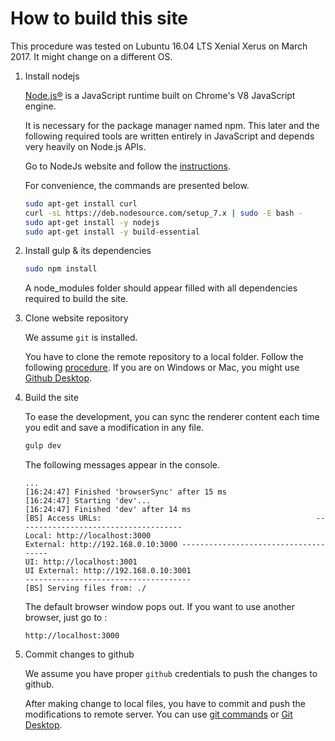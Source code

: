 
# How to build this site

This procedure was tested on Lubuntu 16.04 LTS Xenial Xerus on March 2017. It might change on a different OS.

1. Install nodejs

    [Node.js®](https://nodejs.org/en/) is a JavaScript runtime built on Chrome's V8 JavaScript engine. 

    It is necessary for the package manager named npm. This later and the following required tools are written entirely in JavaScript and depends very heavily on Node.js APIs. 

    Go to NodeJs website and follow the [instructions](https://nodejs.org/en/download/package-manager/#debian-and-ubuntu-based-linux-distributions).

    For convenience, the commands are presented below.
    ```bash
    sudo apt-get install curl
    curl -sL https://deb.nodesource.com/setup_7.x | sudo -E bash -
    sudo apt-get install -y nodejs
    sudo apt-get install -y build-essential
    ```

2. Install gulp & its dependencies

    ```bash
    sudo npm install 
    ```
    A node_modules folder should appear filled with all dependencies required to build the site.

3. Clone website repository

   We assume `git` is installed.
   
   You have to clone the remote repository to a local folder. Follow the following [procedure](
   https://help.github.com/articles/cloning-a-repository/). If you are on Windows or Mac, you might use [Github Desktop](
   https://guides.github.com/introduction/getting-your-project-on-github/#intro).

4. Build the site

     To ease the development, you can sync the renderer content each time you edit and save a modification in any file.

    ```bash
    gulp dev
    ```

    The following messages appear in the console.

    ```
    ...
    [16:24:47] Finished 'browserSync' after 15 ms                    [16:24:47] Starting 'dev'...                                     [16:24:47] Finished 'dev' after 14 ms                            [BS] Access URLs:                                                -------------------------------------                            Local: http://localhost:3000
    External: http://192.168.0.10:3000 -------------------------------------
    UI: http://localhost:3001
    UI External: http://192.168.0.10:3001
    -------------------------------------
    [BS] Serving files from: ./   
    ```

    The default browser window pops out. If you want to use another browser, just go to :

    ```
    http://localhost:3000
    ```

5. Commit changes to github

    We assume you have proper `github` credentials to push the changes to github.

    After making change to local files, you have to commit and push the modifications to remote server. You can use [git commands](https://www.sitepoint.com/git-for-beginners/) or [Git Desktop](https://guides.github.com/introduction/getting-your-project-on-github/#intro).
